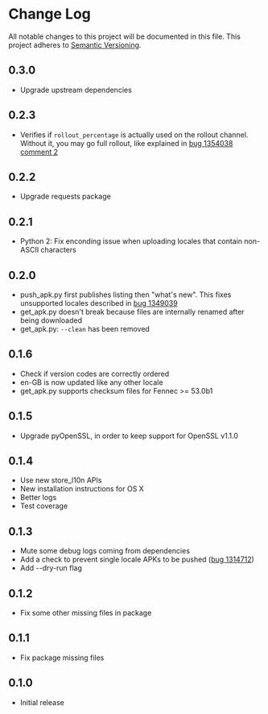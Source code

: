 # Change Log
All notable changes to this project will be documented in this file.
This project adheres to [Semantic Versioning](http://semver.org/).

## 0.3.0
* Upgrade upstream dependencies

## 0.2.3
* Verifies if `rollout_percentage` is actually used on the rollout channel. Without it, you may go full rollout, like explained in [bug 1354038 comment 2](https://bugzilla.mozilla.org/show_bug.cgi?id=1354038#c2)

## 0.2.2
* Upgrade requests package

## 0.2.1
* Python 2: Fix enconding issue when uploading locales that contain non-ASCII characters

## 0.2.0
* push_apk.py first publishes listing then "what's new". This fixes unsupported locales described in [bug 1349039](https://bugzilla.mozilla.org/show_bug.cgi?id=1349039)
* get_apk.py doesn't break because files are internally renamed after being downloaded
* get_apk.py: `--clean` has been removed

## 0.1.6
* Check if version codes are correctly ordered
* en-GB is now updated like any other locale
* get_apk.py supports checksum files for Fennec >= 53.0b1

## 0.1.5
* Upgrade pyOpenSSL, in order to keep support for OpenSSL v1.1.0

## 0.1.4
* Use new store_l10n APIs
* New installation instructions for OS X
* Better logs
* Test coverage

## 0.1.3
* Mute some debug logs coming from dependencies
* Add a check to prevent single locale APKs to be pushed ([bug 1314712](https://bugzilla.mozilla.org/show_bug.cgi?id=1314712))
* Add --dry-run flag

## 0.1.2
* Fix some other missing files in package

## 0.1.1
* Fix package missing files

## 0.1.0
* Initial release
